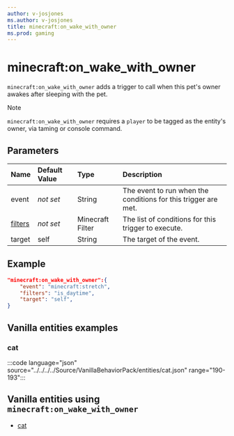 ```yaml
---
author: v-josjones
ms.author: v-josjones
title: minecraft:on_wake_with_owner
ms.prod: gaming
---
```


# minecraft:on_wake_with_owner

`minecraft:on_wake_with_owner` adds a trigger to call when this pet's owner awakes after sleeping with the pet.

> [!NOTE]
> `minecraft:on_wake_with_owner` requires a `player` to be tagged as the entity's owner, via taming or console command.

## Parameters

|Name |Default Value  |Type  |Description  |
|:----------|:----------|:----------|:----------|
|event|*not set* | String|  The event to run when the conditions for this trigger are met. |
|[filters](../FilterList.md)|*not set* | Minecraft Filter| The list of conditions for this trigger to execute. |
|target| self| String| The target of the event. |

## Example

```json
"minecraft:on_wake_with_owner":{
    "event": "minecraft:stretch",
    "filters": "is_daytime",
    "target": "self",
}
```

## Vanilla entities examples

### cat

:::code language="json" source="../../../../Source/VanillaBehaviorPack/entities/cat.json" range="190-193":::

## Vanilla entities using `minecraft:on_wake_with_owner`

- [cat](../../../../Source/VanillaBehaviorPack_Snippets/entities/cat.md)

